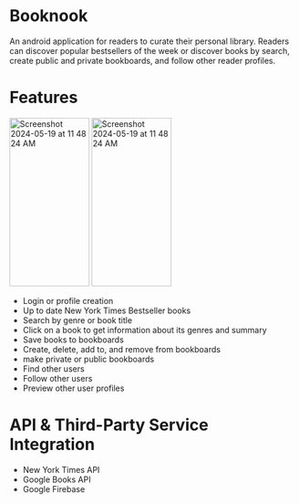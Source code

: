 # Booknook
An android application for readers to curate their personal library. Readers can discover popular bestsellers of the week or discover books by search, create public and private bookboards, and follow other reader profiles.

# Features

<img width="140" height="295" alt="Screenshot 2024-05-19 at 11 48 24 AM" src="https://github.com/utap-s24/booknook/assets/84208868/49e3bc32-249d-4bd6-9734-49b04ee640d5">
<img width="140" height="295" alt="Screenshot 2024-05-19 at 11 48 24 AM" src="https://github.com/utap-s24/booknook/assets/84208868/f051a720-473c-4a64-a1e8-0a01255ccdac">

- Login or profile creation
- Up to date New York Times Bestseller books
- Search by genre or book title
- Click on a book to get information about its genres and summary
- Save books to bookboards
- Create, delete, add to, and remove from bookboards
- make private or public bookboards
- Find other users
- Follow other users
- Preview other user profiles

# API & Third-Party Service Integration
- New York Times API
- Google Books API
- Google Firebase
